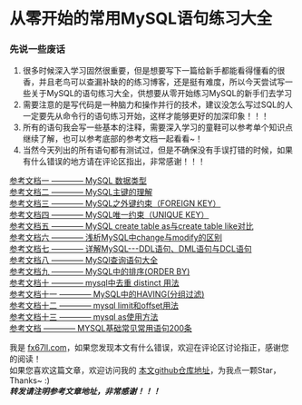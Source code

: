 # 从零开始的常用MySQL语句练习大全

### 先说一些废话
1. 很多时候深入学习固然很重要，但是想要写下一篇给新手都能看得懂看的很香，并且老鸟可以查漏补缺的的练习博客，还是挺有难度，所以今天尝试写一些关于MySQL的语句练习大全，供想要从零开始练习MySQL的新手们去学习
2. 需要注意的是写代码是一种脑力和操作并行的技术，建议没怎么写过SQL的人一定要先从命令行的语句练习开始，这样才能够更好的加深印象！！！  
3. 所有的语句我会写一些基本的注释，需要深入学习的童鞋可以参考单个知识点继续了解，也可以参考底部的参考文档一起看看~！
4. 当然今天列出的所有语句都有测试过，但是不确保没有手误打错的时候，如果有什么错误的地方请在评论区指出，非常感谢！！！


[参考文档一 ———— MySQL 数据类型](https://www.runoob.com/mysql/mysql-data-types.html)  
[参考文档二 ———— MySQL主键的理解](https://blog.csdn.net/guyuealian/article/details/50548963)  
[参考文档三 ———— MySQL之外键约束（FOREIGN KEY）](https://www.cnblogs.com/ccstu/p/12160703.html)  
[参考文档四 ———— MySQL唯一约束（UNIQUE KEY）](http://c.biancheng.net/view/2445.html)  
[参考文档五 ———— MySQL create table as与create table like对比](https://blog.csdn.net/leshami/article/details/46800847)  
[参考文档六 ———— 浅析MySQL中change与modify的区别](https://www.cnblogs.com/liuurick/p/11627109.html)  
[参考文档七 ———— 详解MySQL---DDL语句、DML语句与DCL语句](https://www.cnblogs.com/zhangmingcheng/p/5295684.html)  
[参考文档八 ———— MySQl查询语句大全](https://www.cnblogs.com/mofujin/p/11355517.html)  
[参考文档九 ———— MySQL中的排序(ORDER BY)](https://www.cnblogs.com/Guhongying/p/10541979.html)  
[参考文档十 ———— mysql中去重 distinct 用法](https://blog.csdn.net/xiaofan1988/article/details/43564133)  
[参考文档十一 ———— MySQL中的HAVING(分组过滤) ](https://www.cnblogs.com/mahaiwuji/p/12695635.html)  
[参考文档十二 ———— mysql limit和offset用法](https://www.cnblogs.com/dongml/p/10953846.html)  
[参考文档十三 ———— mysql as使用方法](https://www.cnblogs.com/yunlong-study/p/14441520.html)  
[参考文档 ———— MYSQL基础常见常用语句200条](https://blog.csdn.net/c361604199/article/details/79479398)  


我是 [fx67ll.com](https://fx67ll.com)，如果您发现本文有什么错误，欢迎在评论区讨论指正，感谢您的阅读！  
如果您喜欢这篇文章，欢迎访问我的 [本文github仓库地址](https://github.com/fx67ll/fx67llJava/blob/main/java-blog/2021/2021-11/mysql-rookie.md)，为我点一颗Star，Thanks~ :)  
***转发请注明参考文章地址，非常感谢！！！***